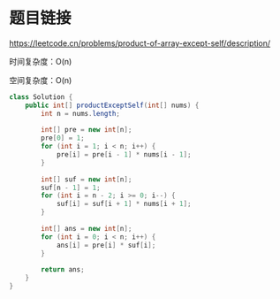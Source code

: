 # 题目链接

https://leetcode.cn/problems/product-of-array-except-self/description/

时间复杂度：O(n)

空间复杂度：O(n)

```java
class Solution {
    public int[] productExceptSelf(int[] nums) {
        int n = nums.length;
        
        int[] pre = new int[n];
        pre[0] = 1;
        for (int i = 1; i < n; i++) {
        	pre[i] = pre[i - 1] * nums[i - 1];
        }
        
        int[] suf = new int[n];
        suf[n - 1] = 1;
        for (int i = n - 2; i >= 0; i--) {
        	suf[i] = suf[i + 1] * nums[i + 1];
        }
        
        int[] ans = new int[n];
        for (int i = 0; i < n; i++) {
        	ans[i] = pre[i] * suf[i];
        }
        
        return ans;
    }
}
```